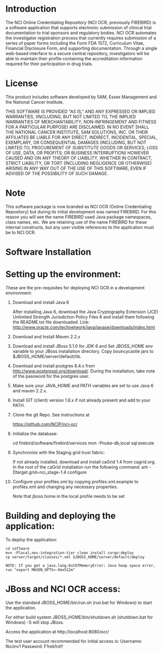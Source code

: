 Introduction
===========================
The NCI Online Credentialing Repository (NCI OCR, previously FIREBIRD) is a software application that supports electronic submission of clinical trial documentation to trial sponsors and regulatory bodies. NCI OCR automates the investigator registration process that currently requires submission of a series of paper forms including the Form FDA 1572, Curriculum Vitae, Financial Disclosure Form, and supporting documentation. Through a single web-based interface to a secure central repository, investigators will be able to maintain their profile containing the accreditation information required for their participation in drug trials.

License
===========================
This product includes software developed by 5AM, Essex Management and the National Cancer Institute.

THIS SOFTWARE IS PROVIDED "AS IS," AND ANY EXPRESSED OR IMPLIED WARRANTIES, (INCLUDING, BUT NOT LIMITED TO, THE IMPLIED WARRANTIES OF MERCHANTABILITY, 
NON-INFRINGEMENT AND FITNESS FOR A PARTICULAR PURPOSE) ARE DISCLAIMED. IN NO EVENT SHALL THE NATIONAL CANCER INSTITUTE, 5AM SOLUTIONS, INC. 
OR THEIR AFFILIATES BE LIABLE FOR ANY DIRECT, INDIRECT, INCIDENTAL, SPECIAL, EXEMPLARY, OR CONSEQUENTIAL DAMAGES (INCLUDING, BUT NOT LIMITED TO, 
PROCUREMENT OF SUBSTITUTE GOODS OR SERVICES; LOSS OF USE, DATA, OR PROFITS; OR BUSINESS INTERRUPTION) HOWEVER CAUSED AND ON ANY THEORY OF LIABILITY, 
WHETHER IN CONTRACT, STRICT LIABILITY, OR TORT (INCLUDING NEGLIGENCE OR OTHERWISE) ARISING IN ANY WAY OUT OF THE USE OF THIS SOFTWARE, EVEN IF ADVISED OF 
THE POSSIBILITY OF SUCH DAMAGE. 

Note
===========================
This software package is now branded as NCI OCR (Online Credentialing Repository) but during its initial development was
named FIREBIRD. For this reason you will see the name FIREBIRD used Java package namespaces,
class names, etc. We are retaining use of the name FIREBIRD for these internal constructs, but any user visible
references to the application must be to NCI OCR.


Software Installation 
===========================

Setting up the environment:
===========================
These are the pre-requisites for deploying NCI OCR in a development environment:
1.  Download and install Java 6

	After installing Java 6, download the Java Cryptography Extension (JCE) Unlimited Strength Jurisdiction 
	Policy Files 6 and install them following the README.txt file downloaded.
	Link: http://www.oracle.com/technetwork/java/javase/downloads/index.html
	
2.  Download and Install Maven 2.2.x
3.  Download and install JBoss 5.1.0 for JDK 6 and Set JBOSS_HOME env variable to your JBoss 
    installation directory. Copy bouncycastle jars to $JBOSS_HOME/server/default/lib.
4.  Download and install postgres 8.4.x from http://www.postgresql.org/download/.  During the 
    installation, take note of the password for the postgres user.
5.  Make sure your JAVA_HOME and PATH variables are set to use Java 6 and maven 2.2.x.
6.  Install GIT (client) version 1.6.x if not already present and add to your PATH.
7.  Clone the git Repo. See instructions at

	https://github.com/NCIP/nci-ocr

8.  Initialize the database:

    cd firebird/software/firebird/services
    mvn -Pnuke-db,local sql:execute

9. Synchronize with the Staging grid trust fabric:
 
    If not already installed, download and install caGrid 1.4 from cagrid.org. 
    In the root of the caGrid installation run the following command:
    ant -Dtarget.grid=nci_stage-1.4 configure

10. Configure your profiles.xml by copying profiles.xml.example to profiles.xml and changing any necessary properties.

    Note that jboss.home in the local profile needs to be set

Building and deploying the application:
===================================

To deploy the application:

    cd software
    mvn -Plocal,nes-integration-tier clean install cargo:deploy
    cp server/target/classes/*.xml $JBOSS_HOME/server/default/deploy

    NOTE: If you get a java.lang.OutOfMemoryError: Java heap space error,  run "export MAVEN_OPTS=-Xmx512m"

JBoss and NCI OCR access:
============================
Use the standard JBOSS_HOME/bin/run.sh (run.bat for Windows) to start the application.

For either build system JBOSS_HOME/bin/shutdown.sh (shutdown.bat for Windows) -S will stop JBoss.

Access the application at http://localhost:8080/ocr/

The test user account recommended for initial access is:
Username: fbciinv1
Password: F1reb1rd!!
    
